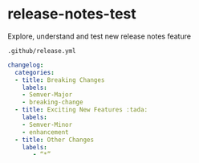 # release-notes-test

Explore, understand and test new release notes feature

`.github/release.yml`

```yml
changelog:
  categories:
  - title: Breaking Changes
    labels:
    - Semver-Major
    - breaking-change
  - title: Exciting New Features :tada:
    labels:
    - Semver-Minor
    - enhancement
  - title: Other Changes
    labels:
       - “*”
```
